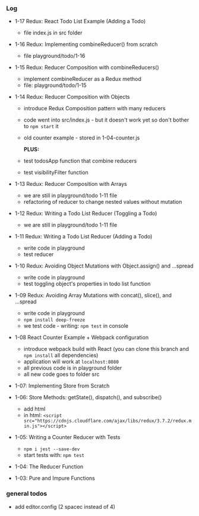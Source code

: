 ### Log

- 1-17 Redux: React Todo List Example (Adding a Todo)
  - file index.js in src folder

- 1-16 Redux: Implementing combineReducer() from scratch
  - file playground/todo/1-16

- 1-15 Redux: Reducer Composition with combineReducers()
  - implement combineReducer as a Redux method
  - file: playground/todo/1-15

- 1-14 Redux: Reducer Composition with Objects
  - introduce Redux Composition pattern with many reducers
  - code went into src/index.js - but it doesn't work yet so don't bother to `npm start` it
  - old counter example - stored in 1-04-counter.js

    **PLUS:**
  - test todosApp function that combine reducers
  - test visibilityFilter function

- 1-13 Redux: Reducer Composition with Arrays
  - we are still in playground/todo 1-11 file
  - refactoring of reducer to change nested values without mutation

- 1-12 Redux: Writing a Todo List Reducer (Toggling a Todo)
  - we are still in playground/todo 1-11 file

- 1-11 Redux: Writing a Todo List Reducer (Adding a Todo)
  - write code in playground
  - test reducer 

- 1-10 Redux: Avoiding Object Mutations with Object.assign() and ...spread
  - write code in playground
  - test toggling object's properties in todo list function 

- 1-09 Redux: Avoiding Array Mutations with concat(), slice(), and ...spread
  - write code in playground
  - `npm install deep-freeze`
  - we test code - writing: `npm test` in console

- 1-08 React Counter Example + Webpack configuration
  - introduce webpack build with React (you can clone this branch and `npm install` all dependencies)
  - application will work at `localhost:8080`
  - all previous code is in playground folder
  - all new code goes to folder src

- 1-07: Implementing Store from Scratch
- 1-06: Store Methods: getState(), dispatch(), and subscribe()
  - add html
  - in html: `<script src="https://cdnjs.cloudflare.com/ajax/libs/redux/3.7.2/redux.min.js"></script>`

- 1-05: Writing a Counter Reducer with Tests
  - `npm i jest --save-dev`
  - start tests with: `npm test`

- 1-04: The Reducer Function
- 1-03: Pure and Impure Functions

### general todos
- add editor.config (2 spacec instead of 4)